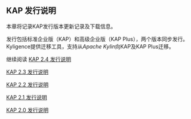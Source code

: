 ## KAP 发行说明

本章将记录KAP发行版本更新记录及下载信息。

发行包括标准企业版（KAP）和高级企业版（KAP Plus），两个版本同步发行。Kyligence提供迁移工具，支持从*Apache Kylin*向KAP及KAP Plus迁移。

继续阅读
[KAP 2.4 发行说明](KAP_2_4_notes.cn.md)

[KAP 2.3 发行说明](KAP_2_3_notes.cn.md)

[KAP 2.2 发行说明](KAP_2_2_notes.cn.md)

[KAP 2.1 发行说明](KAP_2_1_notes.cn.md)

[KAP 2.0 发行说明](KAP_2_0_notes.cn.md)

